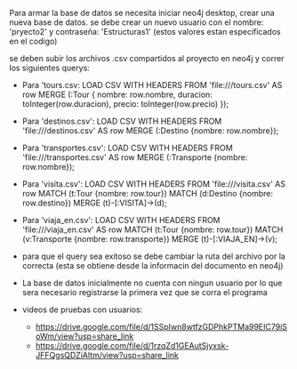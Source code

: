 Para armar la base de datos se necesita iniciar neo4j desktop, crear una nueva base de datos. 
se debe crear un nuevo usuario con el nombre: 'pryecto2' y contraseña: 'Estructuras1' (estos valores estan especificados en el codigo)

se deben subir los archivos .csv compartidos al proyecto en neo4j y correr los siguientes querys: 

- Para 'tours.csv: 
  LOAD CSV WITH HEADERS FROM 'file:///tours.csv' AS row
  MERGE (:Tour {
  nombre: row.nombre,
  duracion: toInteger(row.duracion),
  precio: toInteger(row.precio)
  });

- Para 'destinos.csv':
  LOAD CSV WITH HEADERS FROM 'file:///destinos.csv' AS row
  MERGE (:Destino {nombre: row.nombre});

- Para 'transportes.csv':
  LOAD CSV WITH HEADERS FROM 'file:///transportes.csv' AS row
  MERGE (:Transporte {nombre: row.nombre});

- Para 'visita.csv':
  LOAD CSV WITH HEADERS FROM 'file:///visita.csv' AS row
  MATCH (t:Tour {nombre: row.tour})
  MATCH (d:Destino {nombre: row.destino})
  MERGE (t)-[:VISITA]->(d);

- Para 'viaja_en.csv':
  LOAD CSV WITH HEADERS FROM 'file:///viaja_en.csv' AS row
  MATCH (t:Tour {nombre: row.tour})
  MATCH (v:Transporte {nombre: row.transporte})
  MERGE (t)-[:VIAJA_EN]->(v);

* para que el query sea exitoso se debe cambiar la ruta del archivo por la correcta (esta se obtiene desde la informacin del documento en neo4j)

* La base de datos inicialmente no cuenta con ningun usuario por lo que sera necesario registrarse la primera vez que se corra el programa






* videos de pruebas con usuarios:
  - https://drive.google.com/file/d/1SSpIwn8wtfzGDPhkPTMa99EIC79iSoWm/view?usp=share_link
  - https://drive.google.com/file/d/1rzqZd1GEAutSjyxsk-JFFQgsQDZiAltm/view?usp=share_link
  
